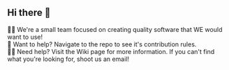 ## Hi there 🍵

🙋‍♀️ We're a small team focused on creating quality software that WE would want to use! <br />
🌈 Want to help? Navigate to the repo to see it's contribution rules. <br />
👩‍💻 Need help? Visit the Wiki page for more information. If you can't find what you're looking for, shoot us an email! <br />
